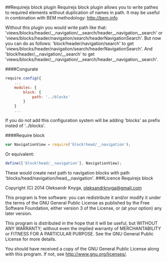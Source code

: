 ##Requirejs block plugin
Requirejs block plugin allows you to write pathes to required elements without duplication of names in path. It may be useful in combination with BEM methodology: http://bem.info

Without this plugin you would write path like that: 'views/blocks/header/__navigation/__search/header__navigation__search' or 'views/blocks/header/navigation/search/headerNavigationSearch'.
But now you can do as follows: 'block!header/navigation/search' to get 'views/blocks/header/navigation/search/headerNavigationSearch'. And 'block!header/__navigation/__search' to get 'views/blocks/header/__navigation/__search/header__navigation__search'.

####Congurate
```javascript
require.config({
	...
	modules: {
		block: {
			path: '../blocks'
		}
	}
	...
```
If you do not add this configuration system will be adding 'blocks' as prefix insted of '../blocks'.

####Require block
```javascript
var NavigationView = require('block!head/__navigation');
```

Or equivalent:
```javascript
define(['block!head/__navigation'], NavigationView);
```

These would create next path to navigation blocks with path 'blocks/head/navigation/head__navigation'. 
###Licence
Requirejs block

Copyright (C) 2014  Oleksandr Knyga, oleksandrknyga@gmail.com

This program is free software: you can redistribute it and/or modify
it under the terms of the GNU General Public License as published by
the Free Software Foundation, either version 3 of the License, or
(at your option) any later version.

This program is distributed in the hope that it will be useful,
but WITHOUT ANY WARRANTY; without even the implied warranty of
MERCHANTABILITY or FITNESS FOR A PARTICULAR PURPOSE.  See the
GNU General Public License for more details.

You should have received a copy of the GNU General Public License
along with this program.  If not, see <http://www.gnu.org/licenses/>.
